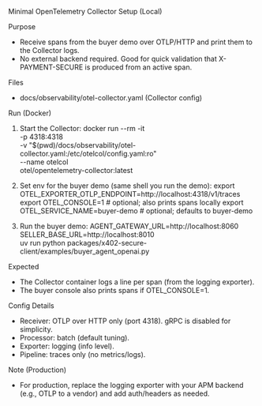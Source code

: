 Minimal OpenTelemetry Collector Setup (Local)

Purpose
- Receive spans from the buyer demo over OTLP/HTTP and print them to the Collector logs.
- No external backend required. Good for quick validation that X-PAYMENT-SECURE is produced from an active span.

Files
- docs/observability/otel-collector.yaml (Collector config)

Run (Docker)
1) Start the Collector:
   docker run --rm -it \
     -p 4318:4318 \
     -v "$(pwd)/docs/observability/otel-collector.yaml:/etc/otelcol/config.yaml:ro" \
     --name otelcol \
     otel/opentelemetry-collector:latest

2) Set env for the buyer demo (same shell you run the demo):
   export OTEL_EXPORTER_OTLP_ENDPOINT=http://localhost:4318/v1/traces
   export OTEL_CONSOLE=1                     # optional; also prints spans locally
   export OTEL_SERVICE_NAME=buyer-demo       # optional; defaults to buyer-demo

3) Run the buyer demo:
   AGENT_GATEWAY_URL=http://localhost:8060 SELLER_BASE_URL=http://localhost:8010 \
   uv run python packages/x402-secure-client/examples/buyer_agent_openai.py

Expected
- The Collector container logs a line per span (from the logging exporter).
- The buyer console also prints spans if OTEL_CONSOLE=1.

Config Details
- Receiver: OTLP over HTTP only (port 4318). gRPC is disabled for simplicity.
- Processor: batch (default tuning).
- Exporter: logging (info level).
- Pipeline: traces only (no metrics/logs).

Note (Production)
- For production, replace the logging exporter with your APM backend (e.g., OTLP to a vendor) and add auth/headers as needed.

